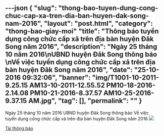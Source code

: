 ---json
{
    "slug": "thong-bao-tuyen-dung-cong-chuc-cap-xa-tren-dia-ban-huyen-dak-song-nam-2016",
    "layout": "post.html",
    "category": "thong-bao-giay-moi"
    "title": "Thông báo tuyển dụng công chức cấp xã trên địa bàn huyện Đăk Song năm 2016",
    "description": "Ngày 25 tháng 10 năm 2016\nUBND huyện Đăk Song thông báo \nVề việc tuyển dụng công chức cấp xã trên địa bàn huyện Đăk Song năm 2016",
    "date": "25-10-2016 09:32:06",
    "banner": "img/T1001-10-2011-9.25.15 AM13-10-2011-12.55.52 PM10-18-2016-2.14.08 PM10-21-2016-8.37.57 AM10-25-2016-9.37.15 AM.jpg",
    "tag": [],
    "permalink": ""
}
---
Ngày 25 tháng 10 năm 2016
UBND huyện Đăk Song thông báo 
Về việc tuyển dụng công chức cấp xã trên địa bàn huyện Đăk Song năm 2016
![](http://www.mediafire.com/convkey/e9ae/v83mdyl08vn6lm5zg.jpg)

[Tải thông báo](http://www.mediafire.com/file/1vn668aghczhr65/TB_tuyen_dung_cong_chuc_cap_xa_Dak_Song_2016.pdf "Tải thông báo")